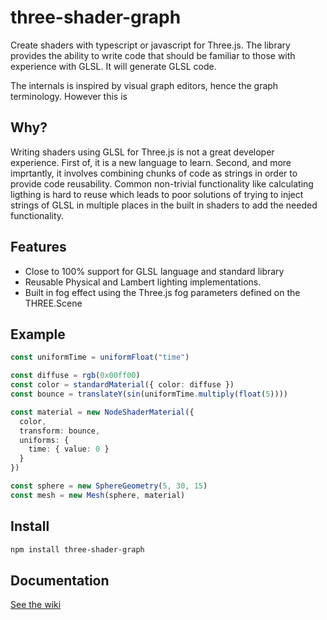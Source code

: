 # three-shader-graph

Create shaders with typescript or javascript for Three.js. The library provides the ability to write code that should be familiar to those with experience with GLSL. It will generate GLSL code.

The internals is inspired by visual graph editors, hence the graph terminology. However this is 

## Why?
Writing shaders using GLSL for Three.js is not a great developer experience. First of, it is a new language to learn. Second, and more imprtantly, it involves combining chunks of code as strings in order to provide code reusability. Common non-trivial functionality like calculating ligthing is hard to reuse which leads to poor solutions of trying to inject strings of GLSL in multiple places in the built in shaders to add the needed functionality.

## Features

* Close to 100% support for GLSL language and standard library
* Reusable Physical and Lambert lighting implementations. 
* Built in fog effect using the Three.js fog parameters defined on the THREE.Scene


## Example

```ts
const uniformTime = uniformFloat("time")

const diffuse = rgb(0x00ff00)
const color = standardMaterial({ color: diffuse })
const bounce = translateY(sin(uniformTime.multiply(float(5))))

const material = new NodeShaderMaterial({
  color,
  transform: bounce,
  uniforms: {
    time: { value: 0 }
  }
})

const sphere = new SphereGeometry(5, 30, 15)
const mesh = new Mesh(sphere, material)
```


## Install

```bash
npm install three-shader-graph
```

## Documentation 

[See the wiki](https://github.com/adamringhede/three-shader-graph/wiki)
